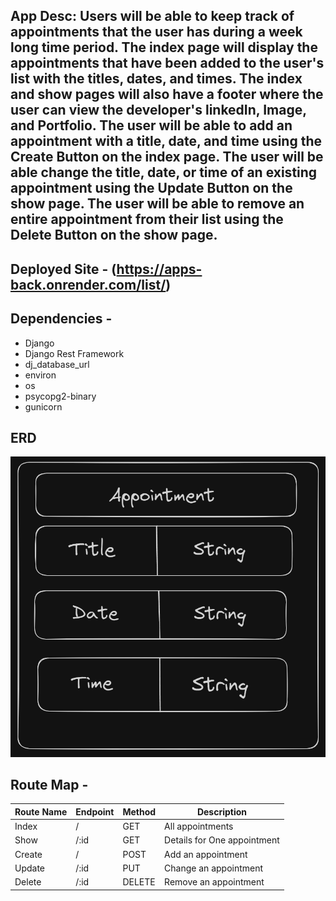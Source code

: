 ## App Desc: Users will be able to keep track of appointments that the user has during a week long time period. The index page will display the appointments that have been added to the user's list with the titles, dates, and times. The index and show pages will also have a footer where the user can view the developer's linkedIn, Image, and Portfolio. The user will be able to add an appointment with a title, date, and time using the Create Button on the index page. The user will be able change the title, date, or time of an existing appointment using the Update Button on the show page. The user will be able to remove an entire appointment from their list using the Delete Button on the show page.

## Deployed Site - (https://apps-back.onrender.com/list/)

## Dependencies - 
- Django
- Django Rest Framework
- dj_database_url
- environ
- os
- psycopg2-binary
- gunicorn

## ERD 
![Schema](./images/ERD.png)

## Route Map -
| Route Name | Endpoint | Method | Description            |
| ---------- | -------- | ------ | ---------------------- |
| Index | / | GET | All appointments |
| Show | /:id | GET | Details for One appointment |
| Create | / | POST | Add an appointment |
| Update | /:id | PUT | Change an appointment |
| Delete | /:id | DELETE | Remove an appointment |

